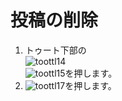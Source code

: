 # 投稿の削除

1. トゥート下部の  
![toottl14](https://dl.thedesk.top/media/toottl14.PNG)  
![toottl15](https://dl.thedesk.top/media/toottl15.PNG)を押します。
1. ![toottl17](https://dl.thedesk.top/media/toottl17.PNG)を押します。
